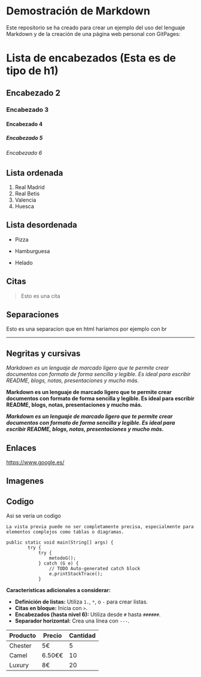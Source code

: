 # Demostración de Markdown

Este repositorio se ha creado para crear un ejemplo del uso del lenguaje Markdown y de la creación de una página web personal con GitPages:

# Lista de encabezados (Esta es de tipo de h1)

## Encabezado 2
### Encabezado 3
#### Encabezado 4
##### Encabezado 5
###### Encabezado 6

## Lista ordenada

1. Real Madrid
2. Real Betis
3. Valencia
4. Huesca

## Lista desordenada

* Pizza
- Hamburguesa
+ Helado

## Citas

> Esto es una cita

## Separaciones

Esto es una separacion que en html hariamos por ejemplo con br
___

## Negritas y cursivas 

*Markdown es un lenguaje de marcado ligero que te permite crear documentos con formato de forma sencilla y legible. Es ideal para escribir README, blogs, notas, presentaciones y mucho más.*

**Markdown es un lenguaje de marcado ligero que te permite crear documentos con formato de forma sencilla y legible. Es ideal para escribir README, blogs, notas, presentaciones y mucho más.**

***Markdown es un lenguaje de marcado ligero que te permite crear documentos con formato de forma sencilla y legible. Es ideal para escribir README, blogs, notas, presentaciones y mucho más.***

## Enlaces 

<https://www.google.es/>

## Imagenes

## Codigo

Asi se vería un codigo
~~~
La vista previa puede no ser completamente precisa, especialmente para elementos complejos como tablas o diagramas.
~~~

~~~
public static void main(String[] args) {
		try {
			try {
				metodoG();
			} catch (G e) {
				// TODO Auto-generated catch block
				e.printStackTrace();
			}
~~~









**Características adicionales a considerar:**

* **Definición de listas:** Utiliza `1.`, `*`, o  `-` para  crear listas.
* **Citas en bloque:** Inicia con `>`.
* **Encabezados (hasta nivel 6):** Utiliza desde `#` hasta `######`.
* **Separador horizontal:** Crea una línea con `---`.

| Producto | Precio | Cantidad |
|---|---|---|
| Chester | 5€ | 5 |
| Camel | 6.50€€ | 10 |
| Luxury | 8€ | 20 |

